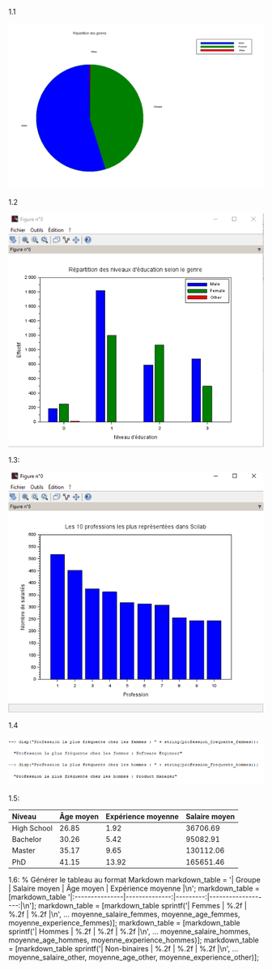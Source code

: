 1.1



<img src="./img/1.1.PNG"></div>


1.2


<img src="./img/1.2.PNG"></div>



1.3:

<img src="./img/1.3.PNG"></div>

1.4

<img src="./img/1.4.PNG"></div>





1.5:

| Niveau      |  Âge moyen     |  Expérience moyenne      |  Salaire moyen     | 
| :---        |   :---        |     :---        |   :---        | 
| High School |      26.85 |                 1.92 |      36706.69
| Bachelor  |    30.26 |                 5.42 |      95082.91
| Master |  35.17 |                 9.65 |     130112.06
| PhD |  41.15 |                13.92 |     165651.46



1.6:
% Générer le tableau au format Markdown
markdown_table = '| Groupe         | Salaire moyen | Âge moyen | Expérience moyenne |\n';
markdown_table = [markdown_table '|:---------------|--------------:|---------:|-------------------:|\n'];
markdown_table = [markdown_table sprintf('| Femmes         | %.2f          | %.2f     | %.2f                |\n', ...
    moyenne_salaire_femmes, moyenne_age_femmes, moyenne_experience_femmes)];
markdown_table = [markdown_table sprintf('| Hommes         | %.2f          | %.2f     | %.2f                |\n', ...
    moyenne_salaire_hommes, moyenne_age_hommes, moyenne_experience_hommes)];
markdown_table = [markdown_table sprintf('| Non-binaires   | %.2f          | %.2f     | %.2f                |\n', ...
    moyenne_salaire_other, moyenne_age_other, moyenne_experience_other)];